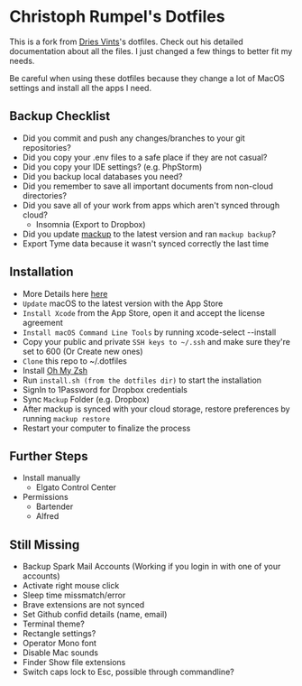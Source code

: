 # Christoph Rumpel's Dotfiles

This is a fork from [Dries Vints](https://github.com/driesvints/dotfiles)'s dotfiles. Check out his detailed documentation about all the files. I just changed a few things to better fit my needs.

Be careful when using these dotfiles because they change a lot of MacOS settings and install all the apps I need.

## Backup Checklist

- Did you commit and push any changes/branches to your git repositories?
- Did you copy your .env files to a safe place if they are not casual?
- Did you copy your IDE settings? (e.g. PhpStorm)
- Did you backup local databases you need?
- Did you remember to save all important documents from non-cloud directories?
- Did you save all of your work from apps which aren't synced through cloud?
    + Insomnia (Export to Dropbox)
- Did you update [mackup](https://github.com/lra/mackup) to the latest version and ran `mackup backup`?
- Export Tyme data because it wasn't synced correctly the last time

## Installation

- More Details here [here](https://github.com/driesvints/dotfiles)
- `Update` macOS to the latest version with the App Store
- `Install Xcode` from the App Store, open it and accept the license agreement
- `Install macOS Command Line Tools` by running xcode-select --install
- Copy your public and private `SSH keys to ~/.ssh` and make sure they're set to 600 (Or Create new ones)
- `Clone` this repo to ~/.dotfiles
- Install [Oh My Zsh](https://github.com/ohmyzsh/ohmyzsh/wiki)
- Run `install.sh (from the dotfiles dir)` to start the installation
- SignIn to 1Password for Dropbox credentials
- Sync `Mackup` Folder (e.g. Dropbox)
- After mackup is synced with your cloud storage, restore preferences by running `mackup restore`
- Restart your computer to finalize the process

## Further Steps

- Install manually
    - Elgato Control Center
- Permissions
    - Bartender
    - Alfred

## Still Missing

- Backup Spark Mail Accounts (Working if you login in with one of your accounts)
- Activate right mouse click
- Sleep time missmatch/error
- Brave extensions are not synced
- Set Github confid details (name, email)
- Terminal theme?
- Rectangle settings?
- Operator Mono font
- Disable Mac sounds
- Finder Show file extensions
- Switch caps lock to Esc, possible through commandline?
